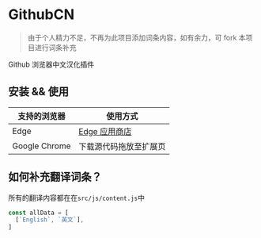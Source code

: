 # GithubCN

> 由于个人精力不足，不再为此项目添加词条内容，如有余力，可 fork 本项目进行词条补充

Github 浏览器中文汉化插件

## 安装 && 使用

支持的浏览器|使用方式
---|---
Edge|[Edge 应用商店](<https://microsoftedge.microsoft.com/addons/detail/githubcn/onlodfoebaobhmlhgcbddjngjbkdbfaj>)
Google Chrome|下载源代码拖放至扩展页

## 如何补充翻译词条？

所有的翻译内容都在在`src/js/content.js`中

```js
const allData = [
  [`English`, `英文`],
]
```
